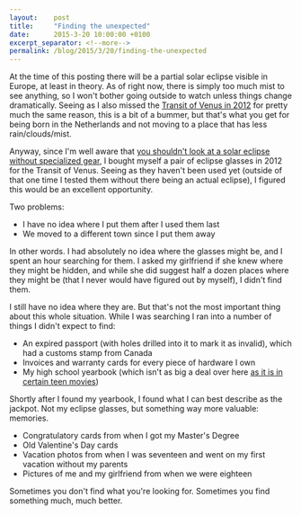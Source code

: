 ```yaml
---
layout:    post
title:     "Finding the unexpected"
date:      2015-3-20 10:00:00 +0100
excerpt_separator: <!--more-->
permalink: /blog/2015/3/20/finding-the-unexpected
---
```


At the time of this posting there will be a partial solar eclipse visible in Europe, at least in theory. As of right now, there is simply too much mist to see anything, so I won't bother going outside to watch unless things change dramatically. Seeing as I also missed the [Transit of Venus in 2012](http://en.wikipedia.org/wiki/Transit_of_Venus,_2012) for pretty much the same reason, this is a bit of a bummer, but that's what you get for being born in the Netherlands and not moving to a place that has less rain/clouds/mist.

<!--more-->
Anyway, since I'm well aware that [you shouldn't look at a solar eclipse without specialized gear](http://en.wikipedia.org/wiki/Solar_eclipse#Viewing), I bought myself a pair of eclipse glasses in 2012 for the Transit of Venus. Seeing as they haven't been used yet (outside of that one time I tested them without there being an actual eclipse), I figured this would be an excellent opportunity.

Two problems:
* I have no idea where I put them after I used them last
* We moved to a different town since I put them away


In other words. I had absolutely no idea where the glasses might be, and I spent an hour searching for them. I asked my girlfriend if she knew where they might be hidden, and while she did suggest half a dozen places where they might be (that I never would have figured out by myself), I didn't find them.

I still have no idea where they are. But that's not the most important thing about this whole situation. While I was searching I ran into a number of things I didn't expect to find:

* An expired passport (with holes drilled into it to mark it as invalid), which had a customs stamp from Canada
* Invoices and warranty cards for every piece of hardware I own
* My high school yearbook (which isn't as big a deal over here [as it is in certain teen movies](http://www.imdb.com/title/tt0127723/))


Shortly after I found my yearbook, I found what I can best describe as the jackpot. Not my eclipse glasses, but something way more valuable: memories.

* Congratulatory cards from when I got my Master's Degree
* Old Valentine's Day cards
* Vacation photos from when I was seventeen and went on my first vacation without my parents
* Pictures of me and my girlfriend from when we were eighteen


Sometimes you don't find what you're looking for. Sometimes you find something much, much better.